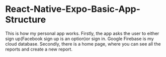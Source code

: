 # React-Native-Expo-Basic-App-Structure
This is how my personal app works. Firstly, the app asks the user to either sign up(Facebook sign up is  an option)or sign in. Google Firebase is my cloud database. Secondly, there is a home page, where you can see all the reports and create a new report. 

